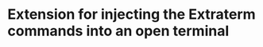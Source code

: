 Extension for injecting the Extraterm commands into an open terminal
====================================================================
